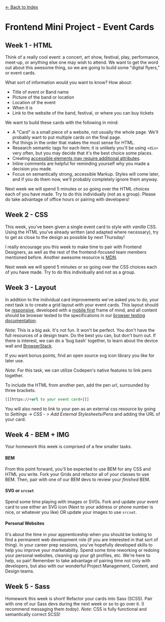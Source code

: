[← Back to Index](../index.md)

# Frontend Mini Project - Event Cards

## Week 1 - HTML

Think of a really cool event: a concert, art show, festival, play, performance, meet-up, or anything else one may wish to attend. We want to get the word out about this awesome thing, so we are going to build some "digital flyers," or event cards.

What sort of information would you want to know? How about:
- Title of event or Band name
- Picture of the band or location
- Location of the event
- When it is
- Link to the website of the band, festival, or where you can buy tickets

We want to build these cards with the following in mind:
- A "Card" is a small piece of a website, not usually the whole page. We'll probably want to put multiple cards on the final page.
- Put things in the order that makes the most sense for HTML.
- Research semantic tags for each item; it is unlikely you'll be using `<div>` very often, but you may decide that it's the best choice some places.
- Creating [accessible elements may require additional attributes](https://www.w3.org/WAI/standards-guidelines/wcag/).
- Inline comments are helpful for reminding yourself why you made a decision you made.
- Focus on semantically strong, accessible Markup. Styles will come later, and if you do them now, we'll probably completely ignore them anyway.

Next week we will spend 5 minutes or so going over the HTML choices each of you have made. Try to do this individually (not as a group). Please do take advantage of office hours or pairing with developers!

## Week 2 - CSS

This week, you've been given a single event card to style with _vanilla_ CSS. Using the HTML you've already written (and adapted where necessary), try to get as close to the design as possible by next Thursday!

I really encourage you this week to make time to pair with Frontend Designers, as well as the rest of the frontend-focused team members mentioned before. Another awesome resource is [MDN](https://developer.mozilla.org/en-US/).

Next week we will spend 5 minutes or so going over the CSS choices each of you have made. Try to do this individually and not as a group.

## Week 3 - Layout

In addition to the individual card improvements we've asked you to do, your next task is to create a grid layout with your event cards. This layout should be [responsive](https://responsivedesign.is/), developed with a [mobile first](https://vimeo.com/38187066) frame of mind, and all content should be browser tested to the specifications in our [browser testing documentation](projects/proj-browser-testing.md).

*Note*: This is a big ask. It's not fun. It won't be perfect. You don't have the full resources of a design team. Do the best you can, but don't burn out. If there is interest, we can do a 'bug bash' together, to learn about the device wall and [BrowserStack](https://www.browserstack.com/start).

If you want bonus points, find an open source svg icon library you like for later use.

*Note*: For this task, we can utilize Codepen's native features to link pens together.

To include the HTML from another pen, add the pen url, surrounded by three brackets.
```html
[[[https://<url to your event card>]]]
```

You will also need to link to your pen as an external css resource by going to *Settings -> CSS - > Add External Stylesheets/Pens* and adding the URL of your card.

## Week 4 - BEM + IMG

Your homework this week is comprised of a few smaller tasks.

#### BEM
From this point forward, you'll be expected to use BEM for any CSS and HTML you write. Fork your Grids and refactor all of your classes to use BEM. Then, pair with one of our BEM devs to review your *finished* BEM.

#### SVG or `srcset`
Spend some time playing with images or SVGs. Fork and update your event card to use either an SVG icon (Next to your address or phone number is nice, or whatever you like) OR update your images to use `srcset`.

#### Personal Websites
It's about the time in your apprenticeship when you should be looking to find a permanent web development role (if you are interested in that sort of thing). In your career prep sessions, you've hopefully developed skills to help you improve your marketability. Spend some time reworking or redoing your personal websites, cleaning up your git profiles, etc. We're here to help, so pair!  Remember to take advantage of pairing time not only with developers, but also with our wonderful Project Management, Content, and Design teams.

## Week 5 - Sass

Homework this week is short! Refactor your cards into Sass (SCSS).
Pair with one of our Sass devs during the next week or so to go over it. (I recommend messaging them _today_). *Note*: CSS is fully functional and semantically correct SCSS!
